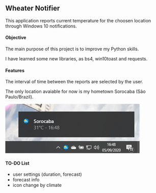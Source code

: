 <!-- Pedro Tortello sep/2020 -->
## Wheater Notifier
This application reports current temperature for the choosen location through Windows 10 notifications.


#### Objective
The main purpose of this project is to improve my Python skills.

I have learned some new libraries, as bs4, win10toast and requests.


#### Features
The interval of time between the reports are selected by the user.

The only location avaiable for now is my hometown Sorocaba (São Paulo/Brazil).

<img src="example.png" alt="image"/>


#### TO-DO List
- user settings (duration, forecast)
- forecast info
- icon change by climate
